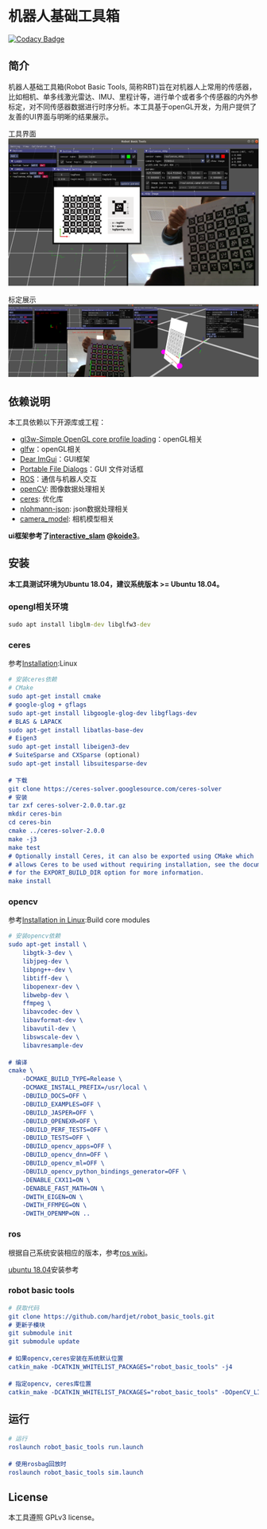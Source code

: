 # 机器人基础工具箱
[![Codacy Badge](https://app.codacy.com/project/badge/Grade/0bf5a8ea57614cb5b80d1574fb3d65a2)](https://www.codacy.com/gh/hardjet/robot_basic_tools/dashboard?utm_source=github.com&amp;utm_medium=referral&amp;utm_content=hardjet/robot_basic_tools&amp;utm_campaign=Badge_Grade)
## 简介
机器人基础工具箱(Robot Basic Tools, 简称RBT)旨在对机器人上常用的传感器，比如相机、单多线激光雷达、IMU、里程计等，进行单个或者多个传感器的内外参标定，对不同传感器数据进行时序分析。本工具基于openGL开发，为用户提供了友善的UI界面与明晰的结果展示。

工具界面
![工具界面](./doc/imgs/1.png)

标定展示
![标定展示](./doc/imgs/2.png)

## 依赖说明
本工具依赖以下开源库或工程：

-   [gl3w-Simple OpenGL core profile loading](https://github.com/skaslev/gl3w)：openGL相关
-   [glfw](https://www.glfw.org/)：openGL相关
-   [Dear ImGui](https://github.com/ocornut/imgui)：GUI框架
-   [Portable File Dialogs](https://github.com/samhocevar/portable-file-dialogs)：GUI 文件对话框
-   [ROS](https://www.ros.org/)：通信与机器人交互
-   [openCV](https://opencv.org/): 图像数据处理相关
-   [ceres](http://ceres-solver.org/): 优化库
-   [nlohmann-json](https://github.com/nlohmann/json): json数据处理相关
-   [camera_model](https://github.com/gaowenliang/camera_model): 相机模型相关

**ui框架参考了[interactive_slam](https://github.com/SMRT-AIST/interactive_slam) @[koide3](https://github.com/koide3)**。

## 安装

**本工具测试环境为Ubuntu 18.04，建议系统版本 >= Ubuntu 18.04。**

### opengl相关环境

```cmd
sudo apt install libglm-dev libglfw3-dev
```

### ceres
参考[Installation](http://ceres-solver.org/installation.html):Linux

```cmake
# 安装ceres依赖
# CMake
sudo apt-get install cmake
# google-glog + gflags
sudo apt-get install libgoogle-glog-dev libgflags-dev
# BLAS & LAPACK
sudo apt-get install libatlas-base-dev
# Eigen3
sudo apt-get install libeigen3-dev
# SuiteSparse and CXSparse (optional)
sudo apt-get install libsuitesparse-dev

# 下载
git clone https://ceres-solver.googlesource.com/ceres-solver
# 安装
tar zxf ceres-solver-2.0.0.tar.gz
mkdir ceres-bin
cd ceres-bin
cmake ../ceres-solver-2.0.0
make -j3
make test
# Optionally install Ceres, it can also be exported using CMake which
# allows Ceres to be used without requiring installation, see the documentation
# for the EXPORT_BUILD_DIR option for more information.
make install
```

### opencv

参考[Installation in Linux](https://docs.opencv.org/master/d7/d9f/tutorial_linux_install.html):Build core modules

```cmake
# 安装opencv依赖
sudo apt-get install \
    libgtk-3-dev \
    libjpeg-dev \
    libpng++-dev \
    libtiff-dev \
    libopenexr-dev \
    libwebp-dev \
    ffmpeg \
    libavcodec-dev \
    libavformat-dev \
    libavutil-dev \
    libswscale-dev \
    libavresample-dev

# 编译
cmake \
    -DCMAKE_BUILD_TYPE=Release \
    -DCMAKE_INSTALL_PREFIX=/usr/local \
    -DBUILD_DOCS=OFF \
    -DBUILD_EXAMPLES=OFF \
    -DBUILD_JASPER=OFF \
    -DBUILD_OPENEXR=OFF \
    -DBUILD_PERF_TESTS=OFF \
    -DBUILD_TESTS=OFF \
    -DBUILD_opencv_apps=OFF \
    -DBUILD_opencv_dnn=OFF \
    -DBUILD_opencv_ml=OFF \
    -DBUILD_opencv_python_bindings_generator=OFF \
    -DENABLE_CXX11=ON \
    -DENABLE_FAST_MATH=ON \
    -DWITH_EIGEN=ON \
    -DWITH_FFMPEG=ON \
    -DWITH_OPENMP=ON ..
```

### ros

根据自己系统安装相应的版本，参考[ros wiki](http://wiki.ros.org/ROS/Installation)。

[ubuntu 18.04](http://wiki.ros.org/melodic/Installation/Ubuntu)安装参考

### robot basic tools

```cmake
# 获取代码
git clone https://github.com/hardjet/robot_basic_tools.git
# 更新子模块
git submodule init
git submodule update

# 如果opencv,ceres安装在系统默认位置
catkin_make -DCATKIN_WHITELIST_PACKAGES="robot_basic_tools" -j4

# 指定opencv, ceres库位置
catkin_make -DCATKIN_WHITELIST_PACKAGES="robot_basic_tools" -DOpenCV_LIB_DIR="/path/to/opencv/lib/" -DCeres_LIB_DIR="/path/to/ceres/lib/" -j4
```

## 运行

```cmake
# 运行
roslaunch robot_basic_tools run.launch

# 使用rosbag回放时
roslaunch robot_basic_tools sim.launch
```

## License

本工具遵照 GPLv3 license。
